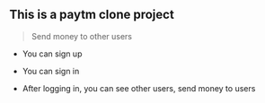 
## This is a paytm clone project

>Send money to other users
  

- You can sign up

- You can sign in
- After logging in, you can see other users, send money to users